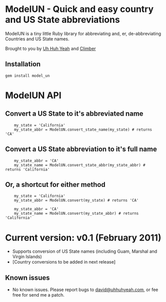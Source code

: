 ModelUN - Quick and easy country and US State abbreviations
===========================================================

ModelUN is a tiny little Ruby library for abbreviating and, er, de-abbreviating Countries and US State names. 

Brought to you by [Uh Huh Yeah](http://uhhuhyeah.com/) and [Climber](http://www.climber.com/)

Installation
-------------

    gem install model_un


ModelUN API
===========

Convert a US State to it's abbreviated name
-------------------------------------------

		my_state = 'California'
		my_state_abbr = ModelUN.convert_state_name(my_state) # returns 'CA'
	
Convert a US State abbreviation to it's full name
-------------------------------------------------

		my_state_abbr = 'CA'
		my_state_name = ModelUN.convert_state_abbr(my_state_abbr) # returns 'California'
	
Or, a shortcut for either method
--------------------------------

		my_state = 'California'
		my_state_abbr = ModelUN.convert(my_state) # returns 'CA'	

		my_state_abbr = 'CA'
		my_state_name = ModelUN.convert(my_state_abbr) # returns 'California'	


Current version: v0.1 (February 2011)
=====================================

*	Supports conversion of US State names (including Guam, Marshal and Virgin Islands)
* [Country conversions to be added in next release] 

Known issues
------------

*	No known issues. Please report bugs to [david@uhhuhyeah.com](mailto:david@uhhuhyeah.com?subject=ModelUN), or fee free for send me a patch.
